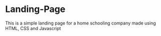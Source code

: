 # Landing-Page
This is a simple landing page for a home schooling company made using HTML, CSS and Javascript
